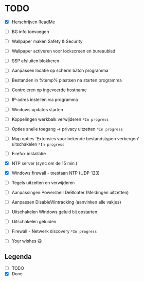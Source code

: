 # TODO
- [x] Herschrijven ReadMe
- [ ] BG info toevoegen
- [ ] Wallpaper maken Safety & Security
- [ ] Wallpaper activeren voor lockscreen en bureaublad
- [ ] SSP  afsluiten blokkeren
- [ ] Aanpassen locatie op scherm batch programma
- [ ] Bestanden in %temp% plaatsen na starten programma
- [ ] Controleren op ingevoerde hostname
- [ ] IP-adres instellen via programma
- [ ] Windows updates starten
- [ ] Koppelingen werkbalk verwijderen `*In progress`
- [ ] Opties snelle toegang -> privacy uitzetten `*In progress`
- [ ] Map opties 'Extensies voor bekende bestandstypen verbergen' uitschakelen `*In progress`
- [ ] Firefox installatie
- [x] NTP server (sync om de 15 min.)
- [x] Windows firewall - toestaan NTP (UDP-123)
- [ ] Tegels uitzetten en verwijderen
- [ ] Aanpassingen Powershell DeBloater (Meldingen uitzetten)
- [ ] Aanpassen DisableWintracking (aanvinken alle vakjes)
- [ ] Uitschakelen Windows geluid bij opstarten
- [ ] Uitschakelen geluiden
- [ ] Firewall - Netwerk discovery `*In progress`
- [ ] Your wishes :smiley:


## Legenda
- [ ] TODO
- [x] Done